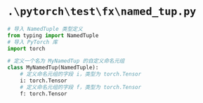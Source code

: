 # `.\pytorch\test\fx\named_tup.py`

```py
# 导入 NamedTuple 类型定义
from typing import NamedTuple
# 导入 PyTorch 库
import torch

# 定义一个名为 MyNamedTup 的自定义命名元组
class MyNamedTup(NamedTuple):
    # 定义命名元组的字段 i，类型为 torch.Tensor
    i: torch.Tensor
    # 定义命名元组的字段 f，类型为 torch.Tensor
    f: torch.Tensor
```